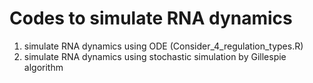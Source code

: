# Codes to simulate RNA dynamics  

1. simulate RNA dynamics using ODE (Consider_4_regulation_types.R)
2. simulate RNA dynamics using stochastic simulation by Gillespie algorithm

